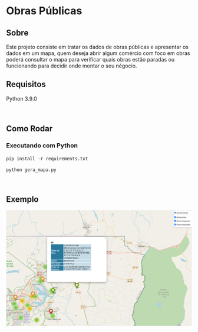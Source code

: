 # Obras Públicas

## Sobre 
Este projeto consiste em tratar os dados de obras públicas e apresentar os dados em um mapa, quem deseja abrir algum comércio com foco em obras poderá consultar o mapa para verificar quais obras estão paradas ou funcionando para decidir onde montar o seu négocio.

## Requisitos
Python 3.9.0

<br>

## Como Rodar
### Executando com Python
```
pip install -r requirements.txt
```
```
python gera_mapa.py
```

<br>

## Exemplo

![imagem_mapa](exemplo.png)


